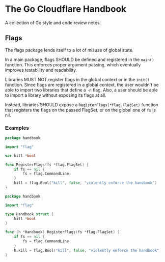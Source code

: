 # The Go Cloudflare Handbook

A collection of Go style and code review notes.

## Flags

The flags package lends itself to a lot of misuse of global state.

In a main package, flags SHOULD be defined and registered in the `main()` function. This enforces proper argument passing, which eventually improves testability and readability.

Libraries MUST NOT register flags in the global context or in the `init()` function. Since flags are registered in a global context, the user wouldn't be able to import two libraries that define a `-n` flag. Also, a user should be able to import a library without exposing its flags at all.

Instead, libraries SHOULD expose a `RegisterFlags(*flag.FlagSet)` function that registers the flags on the passed FlagSet, or on the global one of `fs` is nil.

### Examples
```go
package handbook

import "flag"

var kill *bool

func RegisterFlags(fs *flag.FlagSet) {
    if fs == nil {
        fs = flag.CommandLine
    }
    kill = flag.Bool("kill", false, "violently enforce the handbook")
}
```

```go
package handbook

import "flag"

type Handbook struct {
    kill *bool
}

func (h *Handbook) RegisterFlags(fs *flag.FlagSet) {
    if fs == nil {
        fs = flag.CommandLine
    }
    h.kill = flag.Bool("kill", false, "violently enforce the handbook")
}
```
